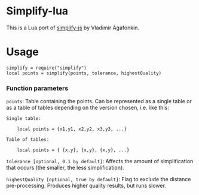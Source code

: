 # Simplify-lua

This is a Lua port of [simplify-js](https://github.com/mourner/simplify-js) by Vladimir Agafonkin.

# Usage

```
simplify = require("simplify")
local points = simplify(points, tolerance, highestQuality)
```

### Function parameters

`points`: Table containing the points. Can be represented as a single table or as a table of tables depending on the version chosen, i.e. like this:
```
Single table:

	local points = {x1,y1, x2,y2, x3,y3, ...}
```

```
Table of tables:

	local points = { {x,y}, {x,y}, {x,y}, ...}
```
`tolerance [optional, 0.1 by default]`: Affects the amount of simplification that occurs (the smaller, the less simplification).

`highestQuality [optional, true by default]`: Flag to exclude the distance pre-processing. Produces higher quality results, but runs slower.
